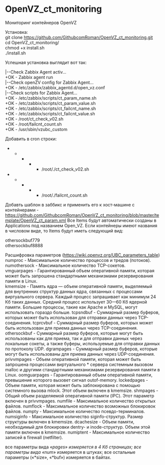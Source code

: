 # OpenVZ_ct_monitoring
Мониторинг контейнеров OpenVZ  

Установка:  
git clone https://github.com/GithubcomRoman/OpenVZ_ct_monitoring.git  
cd OpenVZ_ct_monitoring/  
chmod +x install.sh  
./install.sh  

Успешная установка выглядит вот так:  

|--Check Zabbix Agent activ...  
+OK - Zabbix agent run  
|--Check openZV config for Zabbix Agent...  
+OK - /etc/zabbix/zabbix_agentd.d/open_vz.conf  
|--Check scripts for Zabbix Agent...  
+OK - /etc/zabbix/scripts/ct_param_name.sh  
+OK - /etc/zabbix/scripts/ct_param_value.sh  
+OK - /etc/zabbix/scripts/ct_failcnt_name.sh  
+OK - /etc/zabbix/scripts/ct_failcnt_value.sh  
+OK - /root/ct_check_v02.sh  
+OK - /root/failcnt_count.sh  
+OK - /usr/sbin/vzubc_custom  

Добавить в cron строки:  

* * * * * /root/./ct_check_v02.sh  
* * * * * /root/./failcnt_count.sh  

Добавть шаблон в заббикс и применить его к хост-машине с контейнерами - https://github.com/GithubcomRoman/OpenVZ_ct_monitoring/blob/master/template/OpenVZ_ct_param.xml
Все Items будут автоматически созданы в Applications под названием Open_VZ. Если контейнеры имеют названия в числовом виде, то Items будут иметь следующий вид:  

othersockbuf779  
othersockbuf8888  

Расшифровка параметров (https://wiki.openvz.org/UBC_parameters_table)  
numproc - Максимальное количество процессов и тредов (потоков).  
numothersock - Максимальное количество TCP-сокетов.  
vmguarpages - Гарантированный объем оперативной памяти, которая может быть запрошена стандартными механизмами резервирования памяти в Linux.  
kmemsize - Память ядра — объем оперативной памяти, выделяемый для внутренних структур данных ядра, связанных с процессами виртуального сервера. Каждый процесс запрашивает как минимум 24 Кб таких данных. Средний процесс использует 30—60 Кб ядерной памяти. Большие процессы, такие как Apache и MySQL, могут использовать гораздо больше.
tcpsndbuf - Суммарный размер буферов, которых может быть использован для отправки данных через TCP-соединения.
tcprcvbuf - Суммарный размер буферов, которых может быть использован для приема данных через TCP-соединения.
othersockbuf - Суммарный размер буферов, которые могут быть использованы как для приема, так и для отправки данных через локальные сокеты, а также буферы, используемые для отправки данных по протоколу UDP.
dgrampages - Суммарный размер буферов, которые могут быть использованы для приема данных через UDP-соединения.
privvmpages - Объем оперативной памяти, которая может быть запрошена процессами виртуального * сервера системным вызовом malloc и другими стандартными механизмами резервирования памяти в Linux.
oomguarpages - Гарантированный объем оперативной памяти, превышение которого вызовет сигнал outof-memory.
lockedpages - Объем памяти, которая может быть заблокирована с помощью системного вызова mlock. Этот объем включен в kmemsize.
shmpages - Общий объем разделяемой оперативной памяти (IPC). Этот параметр включен в privvmpages.
numfile - Максимальное количество открытых файлов.
numflock - Максимальное количество возможных блокировок файлов.
numpty - Максимальное количество псевдо-терминалов.
numsiginfo - Максимальное количество siginfo-структур. Размер структуры включен в kmemsize.
dcachesize - Объем памяти, необходимый для блокировки dentry- и inode-структур. Объем этой памяти включен в kmemsize.
numiptent - Максимальное количество записей в firewall (netfilter).

все параметры вида «*pages» измеряется в 4 Кб страницах;
все параметры вида «num*» измеряется в штуках;
все остальные параметры («*size», «*buf») измеряется в байтах.
